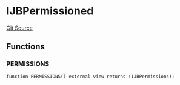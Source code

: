 # IJBPermissioned
[Git Source](https://github.com/Bananapus/nana-core/blob/2998dca2fbd2658e2c8791d6dc8348147d69e28e/src/interfaces/IJBPermissioned.sol)


## Functions
### PERMISSIONS


```solidity
function PERMISSIONS() external view returns (IJBPermissions);
```

